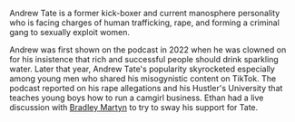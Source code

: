 Andrew Tate is a former kick-boxer and current manosphere personality who is facing charges of human trafficking, rape, and forming a criminal gang to sexually exploit women.

Andrew was first shown on the podcast in 2022 when he was clowned on for his insistence that rich and successful people should drink sparkling water. Later that year, Andrew Tate's popularity skyrocketed especially among young men who shared his misogynistic content on TikTok. The podcast reported on his rape allegations and his Hustler's University that teaches young boys how to run a camgirl business. Ethan had a live discussion with [Bradley Martyn](/people/bmartyn) to try to sway his support for Tate.